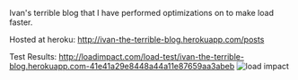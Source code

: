 Ivan's terrible blog that I have performed optimizations on to make load faster.

Hosted at heroku: http://ivan-the-terrible-blog.herokuapp.com/posts

Test Results:
http://loadimpact.com/load-test/ivan-the-terrible-blog.herokuapp.com-41e41a29e8448a44a11e87659aa3abeb
![load impact](https://www.dropbox.com/s/j3wkfgyj59a48p2/loadimpactscreen.png?dl=0 )
